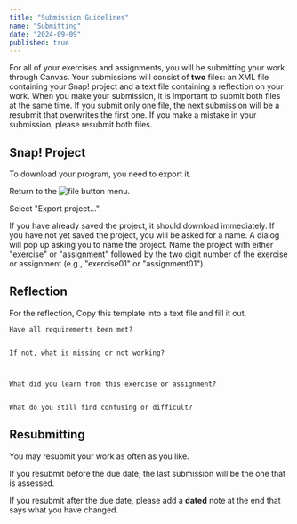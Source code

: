 ```yaml
---
title: "Submission Guidelines"
name: "Submitting"
date: "2024-09-09"
published: true
---
```


For all of your exercises and assignments, you will be submitting your work through Canvas. Your submissions will consist of **two** files: an XML file containing your Snap! project and a text file containing a reflection on your work. When you make your submission, it is important to submit both files at the same time. If you submit only one file, the next submission will be a resubmit that overwrites the first one. If you make a mistake in your submission, please resubmit both files.

## Snap! Project

To download your program, you need to export it.

Return to the ![file button](../images/snap-icons/file-button.png#inline) menu.

Select "Export project...".

If you have already saved the project, it should download immediately. If you have not yet saved the project, you will be asked for a name. A dialog will pop up asking you to name the project. Name the project with either "exercise" or "assignment" followed by the two digit number of the exercise or assignment (e.g., "exercise01" or "assignment01").

## Reflection

For the reflection, Copy this template into a text file and fill it out.

```plaintext
Have all requirements been met?


If not, what is missing or not working?



What did you learn from this exercise or assignment?


What do you still find confusing or difficult?
```

## Resubmitting

You may resubmit your work as often as you like.

If you resubmit before the due date, the last submission will be the one that is assessed.

If you resubmit after the due date, please add a **dated** note at the end that says what you have changed.
